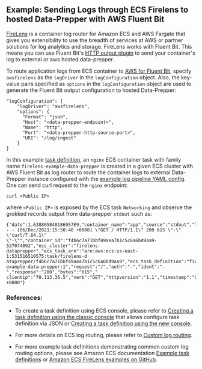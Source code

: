 ## Example: Sending Logs through ECS Firelens to hosted Data-Prepper with AWS Fluent Bit

[FireLens](https://docs.aws.amazon.com/AmazonECS/latest/developerguide/using_firelens.html) is a container log router for Amazon ECS and AWS Fargate that gives you extensibility to use the breadth of services at AWS or partner solutions for log analytics and storage. FireLens works with Fluent Bit. This means you can use Fluent Bit's [HTTP output plugin](https://docs.fluentbit.io/manual/pipeline/outputs/http) to send your container's log to external or aws hosted data-prepper.

To route application logs from ECS container to [AWS for Fluent Bit](https://github.com/aws/aws-for-fluent-bit), specify `awsfirelens` as the `logDriver` in the `logConfiguration` object. Also, the key-value pairs specified as `options` in the `logConfiguration` object are used to generate the Fluent Bit output configuration to hosted Data-Prepper:

```
"logConfiguration": {
    "logDriver": "awsfirelens",
    "options": {
      "Format": "json",
      "Host": "<data-prepper-endpoint>",
      "Name": "http",
      "Port": "<data-prepper-http-source-port>",
      "URI": "/log/ingest"
    }
}
```

In this example [task definition](task-definition.json), an `nginx` ECS container task with family name `firelens-example-data-prepper` 
is created in a given ECS cluster with AWS Fluent Bit as log router to route the container logs to external Data-Prepper instance 
configured with the [example log pipeline YAML config](example_log_pipeline.yaml). One can send curl request to the `nginx` endpoint: 
```
curl <Public IP>
```
where `<Public IP>` is exposed by the ECS task `Networking` and observe the grokked records output from data-prepper `stdout` such as:

```
{"date":1.638805848186957E9,"container_name":"app","source":"stdout","log":"70.113.36.5 - - [06/Dec/2021:15:50:48 +0000] \"GET / HTTP/1.1\" 200 615 \"-\" \"curl/7.64.1\" 
\"-\"","container_id":"f4b6c7a71bbf49aea7b1c5c6a6bd9aa9-527074092","ecs_cluster":"firelens-dataprepper","ecs_task_arn":"arn:aws:ecs:us-east-1:531516510575:task/firelens-d
ataprepper/f4b6c7a71bbf49aea7b1c5c6a6bd9aa9","ecs_task_definition":"firelens-example-data-prepper:1","request":"/","auth":"-","ident":"-","response":"200","bytes":"615","
clientip":"70.113.36.5","verb":"GET","httpversion":"1.1","timestamp":"06/Dec/2021:15:50:48 +0000"}
```
### References:
* To create a task definition using ECS console, please refer to [Creating a task definition using the classic console](https://docs.aws.amazon.com/AmazonECS/latest/developerguide/create-task-definition-classic.html) 
that allows configure task definition via JSON or [Creating a task definition using the new console](https://docs.aws.amazon.com/AmazonECS/latest/developerguide/create-task-definition.html).

* For more details on ECS log routing, please refer to [Custom log routing](https://docs.aws.amazon.com/AmazonECS/latest/developerguide/using_firelens.html).

* For more example task definitions demonstrating common custom log routing options, please see Amazon ECS documentation [Example task definitions](https://docs.aws.amazon.com/AmazonECS/latest/developerguide/firelens-example-taskdefs.html) or 
[Amazon ECS FireLens examples on GitHub](https://github.com/aws-samples/amazon-ecs-firelens-examples).